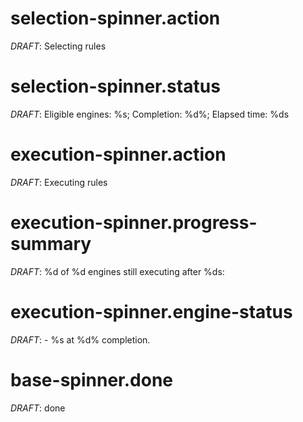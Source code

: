 # selection-spinner.action
*DRAFT*: Selecting rules

# selection-spinner.status
*DRAFT*: Eligible engines: %s; Completion: %d%; Elapsed time: %ds

# execution-spinner.action
*DRAFT*: Executing rules

# execution-spinner.progress-summary
*DRAFT*: %d of %d engines still executing after %ds:

# execution-spinner.engine-status
*DRAFT*: - %s at %d% completion.

# base-spinner.done
*DRAFT*: done

